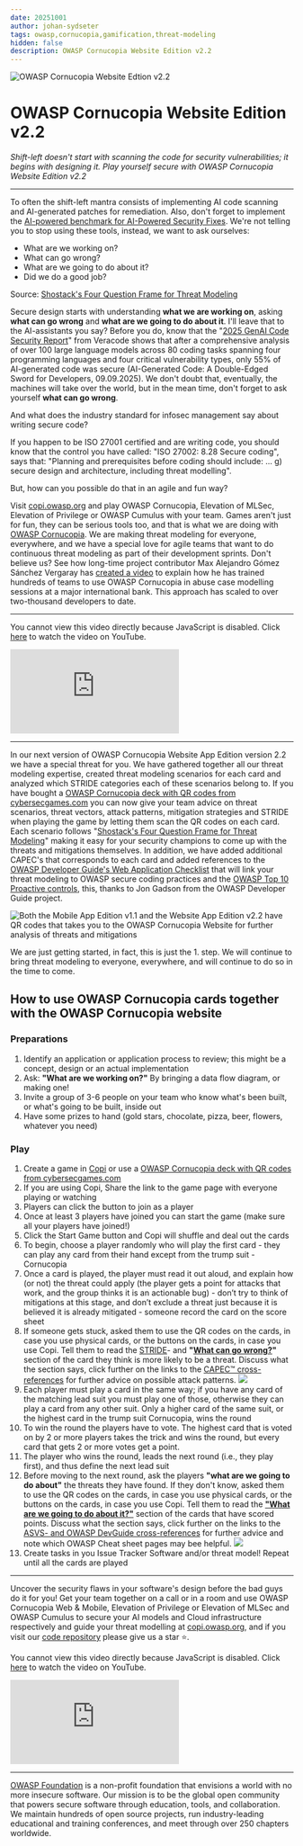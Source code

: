 ```yaml
---
date: 20251001
author: johan-sydseter
tags: owasp,cornucopia,gamification,threat-modeling
hidden: false
description: OWASP Cornucopia Website Edition v2.2
---
```

![OWASP Cornucopia Website Edtion v2.2](threat-modeling-for-security-people.png)

# OWASP Cornucopia Website Edition v2.2

_Shift-left doesn't start with scanning the code for security vulnerabilities; it begins with designing it. Play yourself secure with OWASP Cornucopia Website Edition v2.2_

---

To often the shift-left mantra consists of implementing AI code scanning and AI-generated patches for remediation. Also, don't forget to implement the [AI-powered benchmark for AI-Powered Security Fixes](https://engineering.fb.com/2025/04/29/ai-research/autopatchbench-benchmark-ai-powered-security-fixes/). We're not telling you to stop using these tools, instead, we want to ask ourselves:

- What are we working on?
- What can go wrong?
- What are we going to do about it?
- Did we do a good job?

Source: [Shostack's Four Question Frame for Threat Modeling](https://github.com/adamshostack/4QuestionFrame)

Secure design starts with understanding **what we are working on**, asking **what can go wrong** and **what are we going to do about it**. I'll leave that to the AI-assistants you say?
Before you do, know that the "[2025 GenAI Code Security Report](https://www.veracode.com/blog/ai-generated-code-security-risks/)" from Veracode shows that after a comprehensive analysis of over 100 large language models across 80 coding tasks spanning four programming languages and four critical vulnerability types, only 55% of AI-generated code was secure (AI-Generated Code: A Double-Edged Sword for Developers, 09.09.2025). We don't doubt that, eventually, the machines will take over the world, but in the mean time, don't forget to ask yourself **what can go wrong**.

And what does the industry standard for infosec management say about writing secure code?

If you happen to be ISO 27001 certified and are writing code, you should know that the control you have called: "ISO 27002: 8.28 Secure coding", says that: "Planning and prerequisites before coding should include: ... g) secure design and architecture, including threat modelling".

But, how can you possible do that in an agile and fun way?

Visit [copi.owasp.org](https://copi.owasp.org) and play OWASP Cornucopia, Elevation of MLSec, Elevation of Privilege or OWASP Cumulus with your team.
Games aren't just for fun, they can be serious tools too, and that is what we are doing with [OWASP Cornucopia](https://cornucopia.owasp.org/). We are making threat modeling for everyone, everywhere, and we have a special love for agile teams that want to do continuous threat modeling as part of their development sprints. Don't believe us? See how long-time project contributor Max Alejandro Gómez Sánchez Vergaray has [created a video](https://cornucopia.owasp.org/how-to-play#Gameplay-using-abuse-case-modelling-approach) to explain how he has trained hundreds of teams to use OWASP Cornucopia in abuse case modelling sessions at a major international bank. This approach has scaled to over two-thousand developers to date.

---

<noscript>
    <p>You cannot view this video directly because JavaScript is disabled. Click <a href="https://www.youtube.com/watch?v=XXTPXozIHow" title="How to play OWASP Cornucopia" target="_blank" rel="noopener">here</a> to watch the video on YouTube.</p>
</noscript>
<iframe credentialless anonymous class="how-to-play" frameborder="0" title="Youtube: How to play OWASP Cornucopia"
src="https://www.youtube.com/embed/vLYzId7-ijI?si=yh4vHK7VfO9a5l6s" referrerpolicy="no-referrer" allowfullscreen >
<p>You cannot view this video directly because iframes are disabled. Click <a href="https://www.youtube.com/watch?v=vLYzId7-ijI" title="How to play OWASP Cornucopia" target="_blank" rel="noopener">here</a> to watch the video on YouTube.</p></iframe>

---

In our next version of OWASP Cornucopia Website App Edition version 2.2 we have a special threat for you. We have gathered together all our threat modeling expertise, created threat modeling scenarios for each card and analyzed which STRIDE categories each of these scenarios belong to. If you have bought a [OWASP Cornucopia deck with QR codes from cybersecgames.com](https://cybersecgames.com/products/owasp-cornucopia-2-1-website-app-edition-threat-modeling-cards?variant=55622568903043) you can now give your team advice on threat scenarios, threat vectors, attack patterns, mitigation strategies and STRIDE when playing the game by letting them scan the QR codes on each card. Each scenario follows "[Shostack's Four Question Frame for Threat Modeling](https://github.com/adamshostack/4QuestionFrame?tab=readme-ov-file#shostacks-four-question-frame-for-threat-modeling)" making it easy for your security champions to come up with the threats and mitigations themselves.
In addition, we have added additional CAPEC's that corresponds to each card and added references to the [OWASP Developer Guide's Web Application Checklist](https://devguide.owasp.org/en/04-design/02-web-app-checklist/) that will link your threat modeling to OWASP secure coding practices and the [OWASP Top 10 Proactive controls](https://top10proactive.owasp.org/), this, thanks to Jon Gadson from the OWASP Developer Guide project.

![Both the Mobile App Edition v1.1 and the Website App Edition v2.2 have QR codes that takes you to the OWASP Cornucopia Website for further analysis of threats and mitigations](cornucopia-qr-codes.jpg)

We are just getting started, in fact, this is just the 1. step. We will continue to bring threat modeling to everyone, everywhere, and will continue to do so in the time to come.

## How to use OWASP Cornucopia cards together with the OWASP Cornucopia website

### Preparations

1. Identify an application or application process to review; this might be a concept, design or an actual implementation
2. Ask: **"What are we working on?"** By bringing a data flow diagram, or making one!
3. Invite a group of 3-6 people on your team who know what's been built, or what's going to be built, inside out
4. Have some prizes to hand (gold stars, chocolate, pizza, beer, flowers, whatever you need)

### Play

1. Create a game in [Copi](https://copi.owasp.org/games/new) or use a [OWASP Cornucopia deck with QR codes from cybersecgames.com](https://cybersecgames.com/products/owasp-cornucopia-2-1-website-app-edition-threat-modeling-cards?variant=55622568903043)
2. If you are using Copi, Share the link to the game page with everyone playing or watching
3. Players can click the button to join as a player
4. Once at least 3 players have joined you can start the game (make sure all your players have joined!)
5. Click the Start Game button and Copi will shuffle and deal out the cards
6. To begin, choose a player randomly who will play the first card - they can play any card from their hand except from the trump suit - Cornucopia
7. Once a card is played, the player must read it out aloud, and explain how (or not) the threat could apply (the player gets a point for attacks that work, and the group thinks it is an actionable bug) - don’t try to think of mitigations at this stage, and don’t exclude a threat just because it is believed it is already mitigated - someone record the card on the score sheet
8. If someone gets stuck, asked them to use the QR codes on the cards, in case you use physical cards, or the buttons on the cards, in case you use Copi. Tell them to read the [STRIDE](https://cornucopia.owasp.org/cards/VE2#STRIDE)- and **"[What can go wrong?](https://cornucopia.owasp.org/cards/VE2#What-can-go-wrong?)"** section of the card they think is more likely to be a threat. Discuss what the section says, click further on the links to the [CAPEC™ cross-references](https://cornucopia.owasp.org/cards/VE2#mapping)  for further advice on possible attack patterns. ![](what-can-go-wrong.png)
9. Each player must play a card in the same way; if you have any card of the matching lead suit you must play one of those, otherwise they can play a card from any other suit. Only a higher card of the same suit, or the highest card in the trump suit Cornucopia, wins the round
10. To win the round the players have to vote. The highest card that is voted on by 2 or more players takes the trick and wins the round, but every card that gets 2 or more votes get a point.
11. The player who wins the round, leads the next round (i.e., they play first), and thus define the next lead suit
12. Before moving to the next round, ask the players **"what are we going to do about"** the threats they have found. If they don't know, asked them to use the QR codes on the cards, in case you use physical cards, or the buttons on the cards, in case you use Copi. Tell them to read the **["What are we going to do about it?"](https://cornucopia.owasp.org/cards/VE2#What-are-we-going-to-do-about-it?)** section of the cards that have scored points. Discuss what the section says, click further on the links to the [ASVS- and OWASP DevGuide cross-references](https://cornucopia.owasp.org/cards/VE2#mapping) for further advice and note which OWASP Cheat sheet pages may bee helpful. ![](what-are-we-going-to-do-about-it.png)
13. Create tasks in you Issue Tracker Software and/or threat model!
Repeat until all the cards are played

---

Uncover the security flaws in your software's design before the bad guys do it for you! Get your team together on a call or in a room and use OWASP Cornucopia Web & Mobile, Elevation of Privilege or Elevation of MLSec and OWASP Cumulus to secure your AI models and Cloud infrastructure respectively and guide your threat modelling at [copi.owasp.org](https://copi.owasp.org), and if you visit our [code repository](https://github.com/OWASP/cornucopia) please give us a star ⭐️.

<noscript>
    <p>You cannot view this video directly because JavaScript is disabled. Click <a href="https://www.youtube.com/watch?v=XXTPXozIHow" title="How to play OWASP Cornucopia" target="_blank" rel="noopener">here</a> to watch the video on YouTube.</p>
</noscript>
<iframe credentialless anonymous class="how-to-play" frameborder="0" title="Youtube: How to play OWASP Cornucopia"
src="https://www.youtube.com/embed/XXTPXozIHow?si=uIi_VXDtSBkS027S" referrerpolicy="no-referrer" allowfullscreen >
<p>You cannot view this video directly because iframes are disabled. Click <a href="https://www.youtube.com/watch?v=XXTPXozIHow" title="How to play OWASP Cornucopia" target="_blank" rel="noopener">here</a> to watch the video on YouTube.</p></iframe>

---

[OWASP Foundation](https://owasp.org "[external]") is a non-profit foundation that envisions a world with no more insecure software. Our mission is to be the global open community that powers secure software through education, tools, and collaboration. We maintain hundreds of open source projects, run industry-leading educational and training conferences, and meet through over 250 chapters worldwide.
